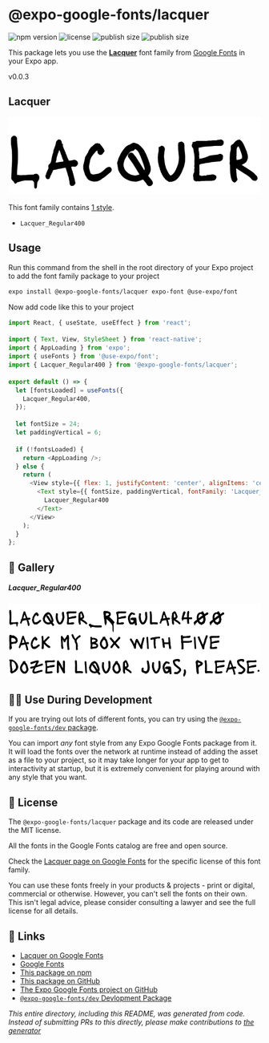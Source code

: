 # @expo-google-fonts/lacquer

![npm version](https://flat.badgen.net/npm/v/@expo-google-fonts/lacquer)
![license](https://flat.badgen.net/github/license/expo/google-fonts)
![publish size](https://flat.badgen.net/packagephobia/install/@expo-google-fonts/lacquer)
![publish size](https://flat.badgen.net/packagephobia/publish/@expo-google-fonts/lacquer)

This package lets you use the [**Lacquer**](https://fonts.google.com/specimen/Lacquer) font family from [Google Fonts](https://fonts.google.com/) in your Expo app.

v0.0.3

## Lacquer

![Lacquer](./font-family.png)

This font family contains [1 style](#-gallery).

- `Lacquer_Regular400`

## Usage

Run this command from the shell in the root directory of your Expo project to add the font family package to your project
```sh
expo install @expo-google-fonts/lacquer expo-font @use-expo/font
```

Now add code like this to your project
```js
import React, { useState, useEffect } from 'react';

import { Text, View, StyleSheet } from 'react-native';
import { AppLoading } from 'expo';
import { useFonts } from '@use-expo/font';
import { Lacquer_Regular400 } from '@expo-google-fonts/lacquer';

export default () => {
  let [fontsLoaded] = useFonts({
    Lacquer_Regular400,
  });

  let fontSize = 24;
  let paddingVertical = 6;

  if (!fontsLoaded) {
    return <AppLoading />;
  } else {
    return (
      <View style={{ flex: 1, justifyContent: 'center', alignItems: 'center' }}>
        <Text style={{ fontSize, paddingVertical, fontFamily: 'Lacquer_Regular400' }}>
          Lacquer_Regular400
        </Text>
      </View>
    );
  }
};

```

## 🔡 Gallery

##### Lacquer_Regular400
![Lacquer_Regular400](./4d33d0518b8cf4ae8d6149c8bc8e7e19ced4124d6b80d47934fd4e7897cda55a.ttf.png)


## 👩‍💻 Use During Development

If you are trying out lots of different fonts, you can try using the [`@expo-google-fonts/dev` package](https://github.com/expo/google-fonts/tree/master/font-packages/dev#readme).

You can import *any* font style from any Expo Google Fonts package from it. It will load the fonts
over the network at runtime instead of adding the asset as a file to your project, so it may take longer
for your app to get to interactivity at startup, but it is extremely convenient
for playing around with any style that you want.

## 📖 License

The `@expo-google-fonts/lacquer` package and its code are released under the MIT license.

All the fonts in the Google Fonts catalog are free and open source.

Check the [Lacquer page on Google Fonts](https://fonts.google.com/specimen/Lacquer) for the specific license of this font family.

You can use these fonts freely in your products & projects - print or digital, commercial or otherwise. However, you can't sell the fonts on their own. This isn't legal advice, please consider consulting a lawyer and see the full license for all details.

## 🔗 Links

- [Lacquer on Google Fonts](https://fonts.google.com/specimen/Lacquer)
- [Google Fonts](https://fonts.google.com/)
- [This package on npm](https://www.npmjs.com/package/@expo-google-fonts/lacquer)
- [This package on GitHub](https://github.com/expo/google-fonts/tree/master/font-packages/lacquer)
- [The Expo Google Fonts project on GitHub](https://github.com/expo/google-fonts)
- [`@expo-google-fonts/dev` Devlopment Package](https://github.com/expo/google-fonts/tree/master/font-packages/dev)


*This entire directory, including this README, was generated from code. Instead of submitting PRs to this directly, please make contributions to [the generator](https://github.com/expo/google-fonts/tree/master/packages/generator)*
